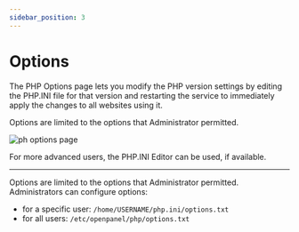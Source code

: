 ```yaml
---
sidebar_position: 3
---
```


# Options  

The PHP Options page lets you modify the PHP version settings by editing the PHP.INI file for that version and restarting the service to immediately apply the changes to all websites using it.

Options are limited to the options that Administrator permitted.

![ph options page](/img/panel/v2/php_options.png)

For more advanced users, the PHP.INI Editor can be used, if available.

---

Options are limited to the options that Administrator permitted. Administrators can configure options:

- for a specific user: `/home/USERNAME/php.ini/options.txt`
- for all users: `/etc/openpanel/php/options.txt`
